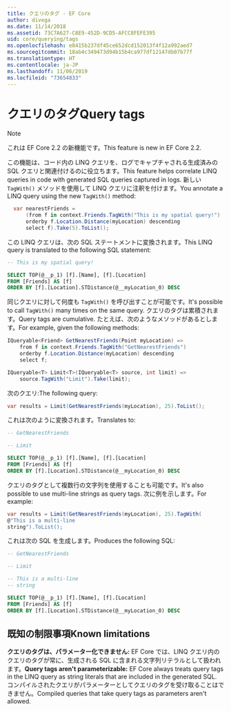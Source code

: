```yaml
---
title: クエリのタグ - EF Core
author: divega
ms.date: 11/14/2018
ms.assetid: 73C7A627-C8E9-452D-9CD5-AFCC8FEFE395
uid: core/querying/tags
ms.openlocfilehash: e8415b237df45ce652dcd152013f4f12a992aed7
ms.sourcegitcommit: 18ab4c349473d94b15b4ca977df12147db07b77f
ms.translationtype: HT
ms.contentlocale: ja-JP
ms.lasthandoff: 11/06/2019
ms.locfileid: "73654833"
---
```

# <a name="query-tags"></a><span data-ttu-id="3d585-102">クエリのタグ</span><span class="sxs-lookup"><span data-stu-id="3d585-102">Query tags</span></span>

> [!NOTE]
> <span data-ttu-id="3d585-103">これは EF Core 2.2 の新機能です。</span><span class="sxs-lookup"><span data-stu-id="3d585-103">This feature is new in EF Core 2.2.</span></span>

<span data-ttu-id="3d585-104">この機能は、コード内の LINQ クエリを、ログでキャプチャされる生成済みの SQL クエリと関連付けるのに役立ちます。</span><span class="sxs-lookup"><span data-stu-id="3d585-104">This feature helps correlate LINQ queries in code with generated SQL queries captured in logs.</span></span>
<span data-ttu-id="3d585-105">新しい `TagWith()` メソッドを使用して LINQ クエリに注釈を付けます。</span><span class="sxs-lookup"><span data-stu-id="3d585-105">You annotate a LINQ query using the new `TagWith()` method:</span></span>

``` csharp
  var nearestFriends =
      (from f in context.Friends.TagWith("This is my spatial query!")
      orderby f.Location.Distance(myLocation) descending
      select f).Take(5).ToList();
```

<span data-ttu-id="3d585-106">この LINQ クエリは、次の SQL ステートメントに変換されます。</span><span class="sxs-lookup"><span data-stu-id="3d585-106">This LINQ query is translated to the following SQL statement:</span></span>

``` sql
-- This is my spatial query!

SELECT TOP(@__p_1) [f].[Name], [f].[Location]
FROM [Friends] AS [f]
ORDER BY [f].[Location].STDistance(@__myLocation_0) DESC
```

<span data-ttu-id="3d585-107">同じクエリに対して何度も `TagWith()` を呼び出すことが可能です。</span><span class="sxs-lookup"><span data-stu-id="3d585-107">It's possible to call `TagWith()` many times on the same query.</span></span>
<span data-ttu-id="3d585-108">クエリのタグは累積されます。</span><span class="sxs-lookup"><span data-stu-id="3d585-108">Query tags are cumulative.</span></span>
<span data-ttu-id="3d585-109">たとえば、次のようなメソッドがあるとします。</span><span class="sxs-lookup"><span data-stu-id="3d585-109">For example, given the following methods:</span></span>

``` csharp
IQueryable<Friend> GetNearestFriends(Point myLocation) =>
    from f in context.Friends.TagWith("GetNearestFriends")
    orderby f.Location.Distance(myLocation) descending
    select f;

IQueryable<T> Limit<T>(IQueryable<T> source, int limit) =>
    source.TagWith("Limit").Take(limit);
```

<span data-ttu-id="3d585-110">次のクエリ:</span><span class="sxs-lookup"><span data-stu-id="3d585-110">The following query:</span></span>

``` csharp
var results = Limit(GetNearestFriends(myLocation), 25).ToList();
```

<span data-ttu-id="3d585-111">これは次のように変換されます。</span><span class="sxs-lookup"><span data-stu-id="3d585-111">Translates to:</span></span>

``` sql
-- GetNearestFriends

-- Limit

SELECT TOP(@__p_1) [f].[Name], [f].[Location]
FROM [Friends] AS [f]
ORDER BY [f].[Location].STDistance(@__myLocation_0) DESC
```

<span data-ttu-id="3d585-112">クエリのタグとして複数行の文字列を使用することも可能です。</span><span class="sxs-lookup"><span data-stu-id="3d585-112">It's also possible to use multi-line strings as query tags.</span></span>
<span data-ttu-id="3d585-113">次に例を示します。</span><span class="sxs-lookup"><span data-stu-id="3d585-113">For example:</span></span>

``` csharp
var results = Limit(GetNearestFriends(myLocation), 25).TagWith(
@"This is a multi-line
string").ToList();
```

<span data-ttu-id="3d585-114">これは次の SQL を生成します。</span><span class="sxs-lookup"><span data-stu-id="3d585-114">Produces the following SQL:</span></span>

``` sql
-- GetNearestFriends

-- Limit

-- This is a multi-line
-- string

SELECT TOP(@__p_1) [f].[Name], [f].[Location]
FROM [Friends] AS [f]
ORDER BY [f].[Location].STDistance(@__myLocation_0) DESC
```

## <a name="known-limitations"></a><span data-ttu-id="3d585-115">既知の制限事項</span><span class="sxs-lookup"><span data-stu-id="3d585-115">Known limitations</span></span>

<span data-ttu-id="3d585-116">**クエリのタグは、パラメーター化できません:** EF Core では、LINQ クエリ内のクエリのタグが常に、生成される SQL に含まれる文字列リテラルとして扱われます。</span><span class="sxs-lookup"><span data-stu-id="3d585-116">**Query tags aren't parameterizable:** EF Core always treats query tags in the LINQ query as string literals that are included in the generated SQL.</span></span>
<span data-ttu-id="3d585-117">コンパイルされたクエリがパラメーターとしてクエリのタグを受け取ることはできません。</span><span class="sxs-lookup"><span data-stu-id="3d585-117">Compiled queries that take query tags as parameters aren't allowed.</span></span>
